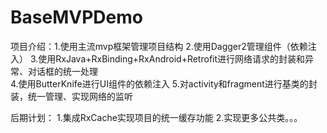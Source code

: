 # BaseMVPDemo
项目介绍：1.使用主流mvp框架管理项目结构
2.使用Dagger2管理组件（依赖注入） 
3.使用RxJava+RxBinding+RxAndroid+Retrofit进行网络请求的封装和异常、对话框的统一处理  
4.使用ButterKnife进行UI组件的依赖注入 
5.对activity和fragment进行基类的封装，统一管理、实现网络的监听

后期计划：
1.集成RxCache实现项目的统一缓存功能
2.实现更多公共类。。。
